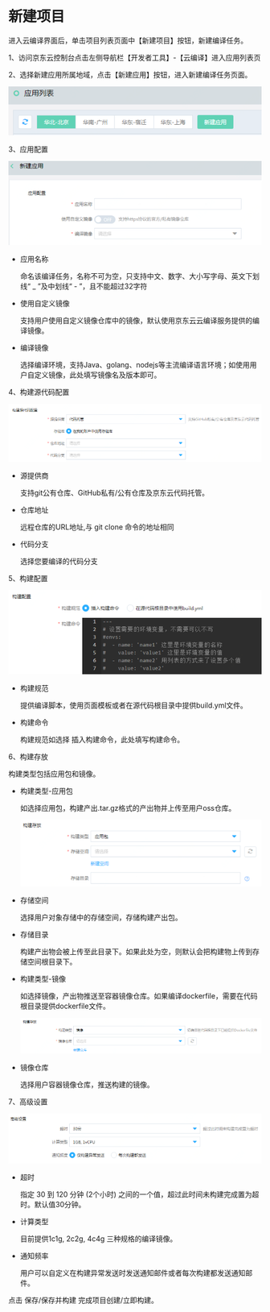 # 新建项目

进入云编译界面后，单击项目列表页面中【新建项目】按钮，新建编译任务。

1、访问京东云控制台点击左侧导航栏【开发者工具】-【云编译】进入应用列表页

2、选择新建应用所属地域，点击【新建应用】按钮，进入新建编译任务页面。

 ![](/image/codebuild/appList.PNG) 

3、应用配置

 ![](/image/codebuild/createApp1.PNG) 
 
   * 应用名称
   
     命名该编译任务，名称不可为空，只支持中文、数字、大小写字母、英文下划线“ _ ”及中划线“ - ”，且不能超过32字符
   
   * 使用自定义镜像
   
     支持用户使用自定义镜像仓库中的镜像，默认使用京东云云编译服务提供的编译镜像。
   
   * 编译镜像
   
     选择编译环境，支持Java、golang、nodejs等主流编译语言环境；如使用用户自定义镜像，此处填写镜像名及版本即可。
 
4、构建源代码配置

 ![](/image/codebuild/createApp2.PNG) 
 
   * 源提供商
   
     支持git公有仓库、GitHub私有/公有仓库及京东云代码托管。
     
   * 仓库地址
   
     远程仓库的URL地址,与 git clone 命令的地址相同
     
   * 代码分支
   
     选择您要编译的代码分支

5、构建配置

 ![](/image/codebuild/createApp3.PNG) 
 
   * 构建规范
   
     提供编译脚本，使用页面模板或者在源代码根目录中提供build.yml文件。
     
   * 构建命令
   
     构建规范如选择 插入构建命令，此处填写构建命令。

 
6、构建存放

 构建类型包括应用包和镜像。
 
   * 构建类型-应用包
   
     如选择应用包，构建产出.tar.gz格式的产出物并上传至用户oss仓库。
     
     ![](/image/codebuild/createApp4.PNG) 
     
   * 存储空间
   
     选择用户对象存储中的存储空间，存储构建产出包。
     
   * 存储目录
   
     构建产出物会被上传至此目录下。如果此处为空，则默认会把构建物上传到存储空间根目录下。
     
     
   * 构建类型-镜像
   
     如选择镜像，产出物推送至容器镜像仓库。如果编译dockerfile，需要在代码根目录提供dockerfile文件。
     
     ![](/image/codebuild/createApp5.PNG) 
     
   * 镜像仓库
   
     选择用户容器镜像仓库，推送构建的镜像。

	
7、高级设置

   ![](/image/codebuild/createApp6.PNG) 
 
   * 超时
   
     指定 30 到 120 分钟 (2个小时) 之间的一个值，超过此时间未构建完成置为超时。默认值30分钟。
     
   * 计算类型
   
     目前提供1c1g, 2c2g, 4c4g 三种规格的编译镜像。
     
   * 通知频率
   
     用户可以自定义在构建异常发送时发送通知邮件或者每次构建都发送通知邮件。


点击 保存/保存并构建 完成项目创建/立即构建。
